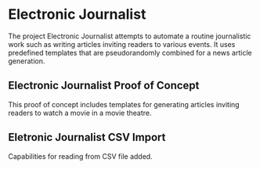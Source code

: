 # Electronic Journalist
The project Electronic Journalist attempts to automate a routine journalistic work such as writing articles inviting readers to various events. It uses predefined templates that are pseudorandomly combined for a news article generation.

## Electronic Journalist Proof of Concept

This proof of concept includes templates for generating articles inviting readers to watch a movie in a movie theatre.

## Eletronic Journalist CSV Import

Capabilities for reading from CSV file added.
